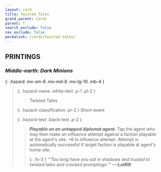 ```yaml
---
layout: card
title: Twisted Tales
grand_parent: Cards
parent: T
search_exclude: false
nav_exclude: false
permalink: /cards/twisted-tales/
---
```


## PRINTINGS


### _Middle-earth: Dark Minions_

{: .hazard .mx-sm-6 .mx-md-8 .mx-lg-10 .mb-4 }
> {: .hazard-name .white-text .p-1 .pl-2 }
> > <div class="hazard-mp"></div>
> > <div class="card-name">Twisted Tales</div>
>
> {: .hazard-classification .pr-2 }
> Short-event
>
> {: .hazard-text .black-text .p-2 }
> > ***Playable on an untapped diplomat agent.*** Tap the agent who may then make an influence attempt against a faction playable at the agent's site. +6 to influence attempt. Attempt is automatically successful if target faction is playable at agent's home site.   
> > 
> > {: .fs-3 } 
> > _“‘Too long have you sat in shadows and trusted to twisted tales and crooked promptings.’”_ ***---&#65279;LotRIII*** 
>
